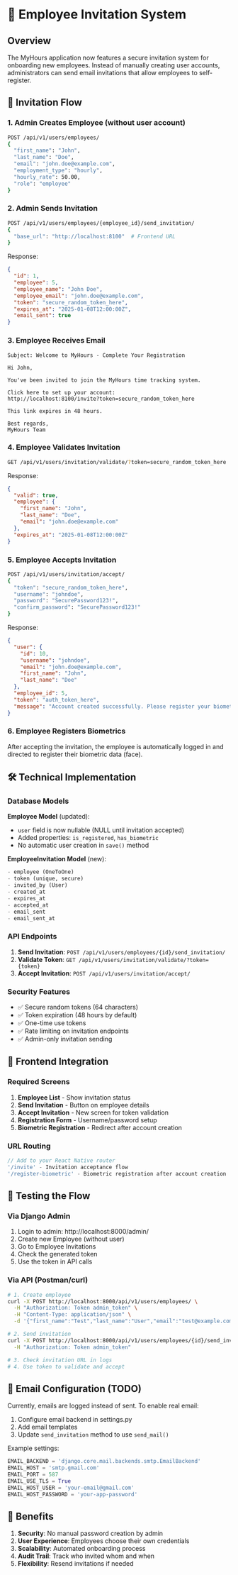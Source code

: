 # 📧 Employee Invitation System

## Overview

The MyHours application now features a secure invitation system for onboarding new employees. Instead of manually creating user accounts, administrators can send email invitations that allow employees to self-register.

## 🔄 Invitation Flow

### 1. **Admin Creates Employee** (without user account)
```bash
POST /api/v1/users/employees/
{
  "first_name": "John",
  "last_name": "Doe",
  "email": "john.doe@example.com",
  "employment_type": "hourly",
  "hourly_rate": 50.00,
  "role": "employee"
}
```

### 2. **Admin Sends Invitation**
```bash
POST /api/v1/users/employees/{employee_id}/send_invitation/
{
  "base_url": "http://localhost:8100"  # Frontend URL
}
```

Response:
```json
{
  "id": 1,
  "employee": 5,
  "employee_name": "John Doe",
  "employee_email": "john.doe@example.com",
  "token": "secure_random_token_here",
  "expires_at": "2025-01-08T12:00:00Z",
  "email_sent": true
}
```

### 3. **Employee Receives Email**
```
Subject: Welcome to MyHours - Complete Your Registration

Hi John,

You've been invited to join the MyHours time tracking system.

Click here to set up your account:
http://localhost:8100/invite?token=secure_random_token_here

This link expires in 48 hours.

Best regards,
MyHours Team
```

### 4. **Employee Validates Invitation**
```bash
GET /api/v1/users/invitation/validate/?token=secure_random_token_here
```

Response:
```json
{
  "valid": true,
  "employee": {
    "first_name": "John",
    "last_name": "Doe",
    "email": "john.doe@example.com"
  },
  "expires_at": "2025-01-08T12:00:00Z"
}
```

### 5. **Employee Accepts Invitation**
```bash
POST /api/v1/users/invitation/accept/
{
  "token": "secure_random_token_here",
  "username": "johndoe",
  "password": "SecurePassword123!",
  "confirm_password": "SecurePassword123!"
}
```

Response:
```json
{
  "user": {
    "id": 10,
    "username": "johndoe",
    "email": "john.doe@example.com",
    "first_name": "John",
    "last_name": "Doe"
  },
  "employee_id": 5,
  "token": "auth_token_here",
  "message": "Account created successfully. Please register your biometric data."
}
```

### 6. **Employee Registers Biometrics**
After accepting the invitation, the employee is automatically logged in and directed to register their biometric data (face).

## 🛠️ Technical Implementation

### Database Models

**Employee Model** (updated):
- `user` field is now nullable (NULL until invitation accepted)
- Added properties: `is_registered`, `has_biometric`
- No automatic user creation in `save()` method

**EmployeeInvitation Model** (new):
```python
- employee (OneToOne)
- token (unique, secure)
- invited_by (User)
- created_at
- expires_at
- accepted_at
- email_sent
- email_sent_at
```

### API Endpoints

1. **Send Invitation**: `POST /api/v1/users/employees/{id}/send_invitation/`
2. **Validate Token**: `GET /api/v1/users/invitation/validate/?token={token}`
3. **Accept Invitation**: `POST /api/v1/users/invitation/accept/`

### Security Features

- ✅ Secure random tokens (64 characters)
- ✅ Token expiration (48 hours by default)
- ✅ One-time use tokens
- ✅ Rate limiting on invitation endpoints
- ✅ Admin-only invitation sending

## 📱 Frontend Integration

### Required Screens

1. **Employee List** - Show invitation status
2. **Send Invitation** - Button on employee details
3. **Accept Invitation** - New screen for token validation
4. **Registration Form** - Username/password setup
5. **Biometric Registration** - Redirect after account creation

### URL Routing

```javascript
// Add to your React Native router
'/invite' - Invitation acceptance flow
'/register-biometric' - Biometric registration after account creation
```

## 🔧 Testing the Flow

### Via Django Admin

1. Login to admin: http://localhost:8000/admin/
2. Create new Employee (without user)
3. Go to Employee Invitations
4. Check the generated token
5. Use the token in API calls

### Via API (Postman/curl)

```bash
# 1. Create employee
curl -X POST http://localhost:8000/api/v1/users/employees/ \
  -H "Authorization: Token admin_token" \
  -H "Content-Type: application/json" \
  -d '{"first_name":"Test","last_name":"User","email":"test@example.com"}'

# 2. Send invitation
curl -X POST http://localhost:8000/api/v1/users/employees/{id}/send_invitation/ \
  -H "Authorization: Token admin_token"

# 3. Check invitation URL in logs
# 4. Use token to validate and accept
```

## 📝 Email Configuration (TODO)

Currently, emails are logged instead of sent. To enable real email:

1. Configure email backend in settings.py
2. Add email templates
3. Update `send_invitation` method to use `send_mail()`

Example settings:
```python
EMAIL_BACKEND = 'django.core.mail.backends.smtp.EmailBackend'
EMAIL_HOST = 'smtp.gmail.com'
EMAIL_PORT = 587
EMAIL_USE_TLS = True
EMAIL_HOST_USER = 'your-email@gmail.com'
EMAIL_HOST_PASSWORD = 'your-app-password'
```

## 🎯 Benefits

1. **Security**: No manual password creation by admin
2. **User Experience**: Employees choose their own credentials
3. **Scalability**: Automated onboarding process
4. **Audit Trail**: Track who invited whom and when
5. **Flexibility**: Resend invitations if needed